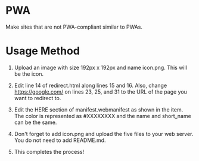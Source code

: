# PWA
Make sites that are not PWA-compliant similar to PWAs.
# Usage Method
1. Upload an image with size 192px x 192px and name icon.png.
This will be the icon.

2. Edit line 14 of redirect.html along lines 15 and 16. Also, change https://google.com/ on lines 23, 25, and 31 to the URL of the page you want to redirect to.

3. Edit the HERE section of manifest.webmanifest as shown in the item.
The color is represented as #XXXXXXXX and the name and short_name can be the same.

4. Don't forget to add icon.png and upload the five files to your web server.
You do not need to add README.md.

5. This completes the process!
